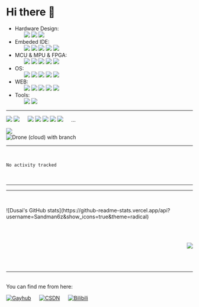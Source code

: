 





# Hi there 👋

<!--
**Sandman6z/Sandman6z** is a ✨ _special_ ✨ repository because its `README.md` (this file) appears on your GitHub profile.

Here are some ideas to get you started:

- 🔭 I’m currently working on ...
- 🌱 I’m currently learning ...
- 👯 I’m looking to collaborate on ...
- 🤔 I’m looking for help with ...
- 💬 Ask me about ...
- 📫 How to reach me: ...
- 😄 Pronouns: ...
- ⚡ Fun fact: ...
-->
<!-- https://shields.io/ -->

<!--
勾选符号（✔）： %E2%88%9A
交叉符号（✘）： %E2%9C%98 
-->

<p dir="auto">
<ul>
    <li>
        <span class="group-label">Hardware Design:</span>
        <ul class="badge-list">
            <img src="https://img.shields.io/badge/AltiumDesigner-%E2%88%9A-lightgreen" />
            <img src="https://img.shields.io/badge/SPICE-%E2%88%9A-lightgrey" />
            <img src="https://img.shields.io/badge/Quartus-%E2%88%9A-lightblue" />
        </ul>
    </li>
    <li>
        <span class="group-label">Embeded IDE:</span>
        <ul class="badge-list">
            <img src="https://img.shields.io/badge/VSCode-%E2%88%9A-darkblue" />  
            <img src="https://img.shields.io/badge/STM32Cubes-%E2%88%9A-blue" />
            <img src="https://img.shields.io/badge/Keil-%E2%88%9A-green" />
            <img src="https://img.shields.io/badge/Pycharm-%E2%88%9A-darkgray" />  
            <img src="https://img.shields.io/badge/Eclipse-%E2%88%9A-darkblue" />
        </ul>
    </li>
    <li>
        <span class="group-label">MCU & MPU & FPGA:</span>
        <ul class="badge-list">
            <img src="https://img.shields.io/badge/STM32-%E2%88%9A-lightblue" />
            <img src="https://img.shields.io/badge/FPGA-%E2%88%9A-blue" />
            <img src="https://img.shields.io/badge/51-%E2%88%9A-red" />
            <img src="https://img.shields.io/badge/Arduino-%E2%88%9A-lightgreen" />
            <img src="https://img.shields.io/badge/Atmel-%E2%88%9A-black" />
        </ul>
    </li>
    <li>
        <span class="group-label">OS:</span>
        <ul class="badge-list">
            <img src="https://img.shields.io/badge/Linux-%E2%88%9A-lightorange" />
            <img src="https://img.shields.io/badge/RTOS-%E2%88%9A-lightgrey" />
            <img src="https://img.shields.io/badge/UNIX-%E2%88%9A-black" />
            <img src="https://img.shields.io/badge/Windows-%E2%88%9A-lightblue" />
            <img src="https://img.shields.io/badge/WSL 2-%E2%88%9A-lightgrey" />
        </ul>
    </li>
    <li>
        <span class="group-label">WEB:</span>
        <ul class="badge-list">
            <img src="https://img.shields.io/badge/HTML-5-orange?style=for-the-badge&logo=html5&logoColor=orange" />
            <img src="https://img.shields.io/badge/CSS-3-orange?style=for-the-badge&logo=css3&logoColor=blue" />
            <img src="https://img.shields.io/badge/Qt-6-orange?style=for-the-badge&logo=qt&logoColor=orange" />
            <img src="https://img.shields.io/badge/PyQt-3.10-orange?style=for-the-badge&logo=python&logoColor=orange" />
            <img src="https://img.shields.io/badge/HBuilder-5-orange?style=for-the-badge&logo=html5&logoColor=orange" />
        </ul>
    </li>
    <li>
        <span class="group-label">Tools:</span>
        <ul class="badge-list">
            <img src="https://img.shields.io/badge/Git-%E2%88%9A-lightgrey" />
            <img src="https://img.shields.io/badge/MATLAB-%E2%88%9A-lightgrey" />
        </ul>
    </li>
</ul>
</p>

---

<p dir="auto">
  
  <img src="https://img.shields.io/badge/NAS-%E2%88%9A-red"/> 
  <img src="https://img.shields.io/badge/3Dprint-%E2%88%9A-red" />
  &emsp;
  <img src="https://img.shields.io/badge/Server-%E2%88%9A-red" />
  <img src="https://img.shields.io/badge/RAID-%E2%88%9A-red" />
  <img src="https://img.shields.io/badge/示波器-%E2%88%9A-red"/>
  <img src="https://img.shields.io/badge/万用表-%E2%88%9A-red"/>
  <img src="https://img.shields.io/badge/焊接-%E2%88%9A-red"/>
  &emsp;
  ...
</p>

<p dir="auto">
    <img src="https://img.shields.io/badge/UAV-Quadcopter-brightgreen?style=social&logo=appveyor" />
    <br/>
    <img src="https://img.shields.io/drone/build/Sandman6z/Pixhawk/2.4.8_v11" alt="Drone (cloud) with branch">  
</p>

---

<br/>

<!--START_SECTION:waka-->

```txt
No activity tracked
```

<!--END_SECTION:waka-->

<br/>

---



---
<p>
<br/>
<div align="left">
![Dusai's GitHub stats](https://github-readme-stats.vercel.app/api?username=Sandman6z&show_icons=true&theme=radical)
</div>
  <br/>
</p>
<p>
<br/>
<div align="right"> <img src="https://github-readme-stats.vercel.app/api/top-langs/?username=sun0225SUN&hide_title=true&hide_border=true&layout=compact&langs_count=6&text_color=000&icon_color=fff&bg_color=0,52fa5a,4dfcff,c64dff&theme=graywhite" /> </div>
</p>

<br/>
<br/>

---

<p>
  <br>
    You can find me from here:
  <br/>
  
  [![Gayhub](https://img.shields.io/badge/Gayhub-......-Black)](https://github.com/Sandman6z)
  &emsp;
  [![CSDN](https://img.shields.io/badge/CSDN-Sandman6z-lightgrey)](https://blog.csdn.net/Sandman06?spm=1019.2139.3001.5343)
  &emsp;
  [![Bilibili](https://img.shields.io/badge/Bilibili-Sandman6z-Pink)](https://space.bilibili.com/120363860?spm_id_from=333.1007.0.0)
</p>
